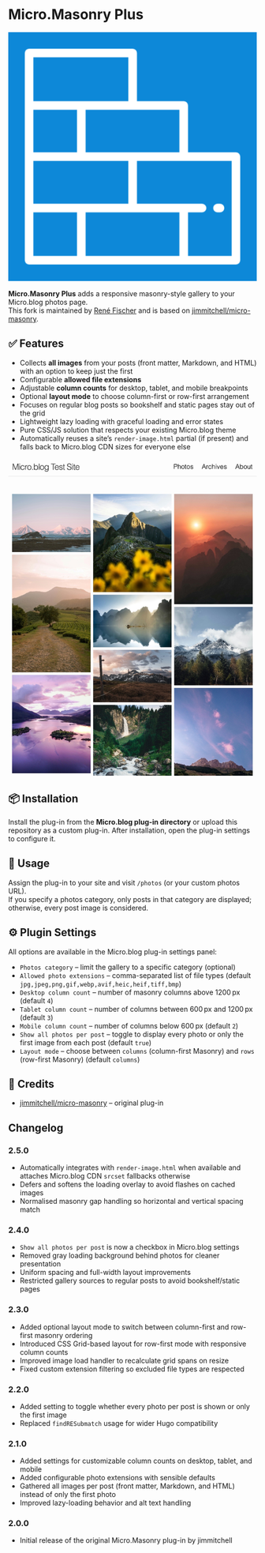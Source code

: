 # Micro.Masonry Plus
![](icon.png)

**Micro.Masonry Plus** adds a responsive masonry-style gallery to your Micro.blog photos page.  
This fork is maintained by [René Fischer](https://fischr.org) and is based on [jimmitchell/micro-masonry](https://github.com/jimmitchell/micro-masonry).

## ✅ Features
- Collects **all images** from your posts (front matter, Markdown, and HTML) with an option to keep just the first
- Configurable **allowed file extensions**
- Adjustable **column counts** for desktop, tablet, and mobile breakpoints
- Optional **layout mode** to choose column-first or row-first arrangement
- Focuses on regular blog posts so bookshelf and static pages stay out of the grid
- Lightweight lazy loading with graceful loading and error states
- Pure CSS/JS solution that respects your existing Micro.blog theme
- Automatically reuses a site’s `render-image.html` partial (if present) and falls back to Micro.blog CDN sizes for everyone else

![](docs/example.jpg)

## 📦 Installation
Install the plug-in from the **Micro.blog plug-in directory** or upload this repository as a custom plug-in. After installation, open the plug-in settings to configure it.

## 📝 Usage
Assign the plug-in to your site and visit `/photos` (or your custom photos URL).  
If you specify a photos category, only posts in that category are displayed; otherwise, every post image is considered.

## ⚙️ Plugin Settings
All options are available in the Micro.blog plug-in settings panel:
- `Photos category` – limit the gallery to a specific category (optional)
- `Allowed photo extensions` – comma-separated list of file types (default `jpg,jpeg,png,gif,webp,avif,heic,heif,tiff,bmp`)
- `Desktop column count` – number of masonry columns above 1200 px (default `4`)
- `Tablet column count` – number of columns between 600 px and 1200 px (default `3`)
- `Mobile column count` – number of columns below 600 px (default `2`)
- `Show all photos per post` – toggle to display every photo or only the first image from each post (default `true`)
- `Layout mode` – choose between `columns` (column-first Masonry) and `rows` (row-first Masonry) (default `columns`)

## 🙏 Credits
- [jimmitchell/micro-masonry](https://github.com/jimmitchell/micro-masonry) – original plug-in

## Changelog

### 2.5.0
- Automatically integrates with `render-image.html` when available and attaches Micro.blog CDN `srcset` fallbacks otherwise
- Defers and softens the loading overlay to avoid flashes on cached images
- Normalised masonry gap handling so horizontal and vertical spacing match

### 2.4.0
- `Show all photos per post` is now a checkbox in Micro.blog settings
- Removed gray loading background behind photos for cleaner presentation
- Uniform spacing and full-width layout improvements
- Restricted gallery sources to regular posts to avoid bookshelf/static pages

### 2.3.0
- Added optional layout mode to switch between column-first and row-first masonry ordering
- Introduced CSS Grid-based layout for row-first mode with responsive column counts
- Improved image load handler to recalculate grid spans on resize
- Fixed custom extension filtering so excluded file types are respected

### 2.2.0
- Added setting to toggle whether every photo per post is shown or only the first image
- Replaced `findRESubmatch` usage for wider Hugo compatibility

### 2.1.0
- Added settings for customizable column counts on desktop, tablet, and mobile
- Added configurable photo extensions with sensible defaults
- Gathered all images per post (front matter, Markdown, and HTML) instead of only the first photo
- Improved lazy-loading behavior and alt text handling

### 2.0.0
- Initial release of the original Micro.Masonry plug-in by jimmitchell
